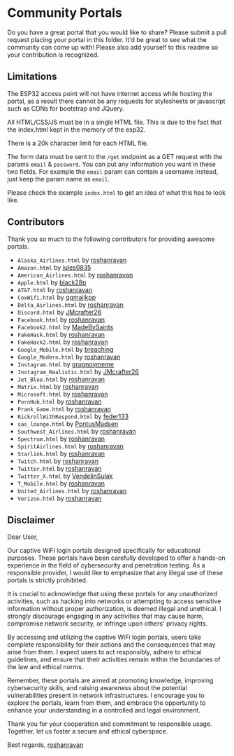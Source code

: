 # Community Portals

Do you have a great portal that you would like to share? Please submit a pull request placing your portal in this folder. It'd be great to see what the community can come up with! Please also add yourself to this readme so your contribution is recognized.

## Limitations

The ESP32 access point will not have internet access while hosting the portal, as a result there cannot be any requests for stylesheets or javascript such as CDNs for bootstrap and JQuery.

All HTML/CSS/JS must be in a single HTML file. This is due to the fact that the index.html kept in the memory of the esp32.

There is a 20k character limit for each HTML file.

The form data must be sent to the `/get` endpoint as a GET request with the params `email` & `password`. You can put any information you want in these two fields. For example the `email` param can contain a username instead, just keep the param name as `email`.

Please check the example `index.html` to get an idea of what this has to look like. 


## Contributors

Thank you so much to the following contributors for providing awesome portals. 

- `Alaska_Airlines.html` by [roshanravan](https://github.com/roshanravan)
- `Amazon.html` by [jules0835](https://github.com/bigbrodude6119/flipper-zero-evil-portal/pull/44)
- `American_Airlines.html` by [roshanravan](https://github.com/roshanravan)
- `Apple.html` by [black28p](https://github.com/bigbrodude6119/flipper-zero-evil-portal/pull/46)
- `AT&T.html` by [roshanravan](https://github.com/roshanravan)
- `CoxWifi.html` by [qqmajikpp](https://github.com/qqmajikpp)
- `Delta_Airlines.html` by [roshanravan](https://github.com/roshanravan)
- `Discord.html` by [JMcrafter26](https://github.com/bigbrodude6119/flipper-zero-evil-portal/pull/67)
- `Facebook.html` by [roshanravan](https://github.com/roshanravan)
- `Facebook2.html` by [MadeBySaints](https://github.com/bigbrodude6119/flipper-zero-evil-portal/pull/100)
- `FakeHack.html` by [roshanravan](https://github.com/roshanravan)
- `FakeHack2.html` by [roshanravan](https://github.com/roshanravan)
- `Google_Mobile.html` by [breaching](https://github.com/breaching)
- `Google_Modern.html` by [roshanravan](https://github.com/roshanravan)
- `Instagram.html` by [grugnoymeme](https://github.com/RogueMaster/flipperzero-firmware-wPlugins/pull/713)
- `Instagram_Realistic.html` by [JMcrafter26](https://github.com/JM26NET/flipper-zero-evil-portal/commit/663975b441bc5ace4d47457d8826a4a181701fd2)
- `Jet_Blue.html` by [roshanravan](https://github.com/roshanravan)
- `Matrix.html` by [roshanravan](https://github.com/roshanravan)
- `Microsoft.html` by [roshanravan](https://github.com/roshanravan)
- `PornHub.html` by [roshanravan](https://github.com/roshanravan)
- `Prank_Game.html` by [roshanravan](https://github.com/roshanravan)
- `RickrollWithRespond.html` by [feder133](https://github.com/RogueMaster/flipperzero-firmware-wPlugins/commit/12121e1c0fcf7c5377c6b84f24784270020232d3)
- `sas_lounge.html` by [PontusMadsen](https://github.com/bigbrodude6119/flipper-zero-evil-portal/pull/79)
- `Southwest_Airlines.html` by [roshanravan](https://github.com/roshanravan)
- `Spectrum.html` by [roshanravan](https://github.com/roshanravan)
- `SpiritAirlines.html` by [roshanravan](https://github.com/roshanravan)
- `Starlink.html` by [roshanravan](https://github.com/roshanravan)
- `Twitch.html` by [roshanravan](https://github.com/roshanravan)
- `Twitter.html` by [roshanravan](https://github.com/roshanravan)
- `Twitter_X.html` by [VendelinSulak](https://github.com/bigbrodude6119/flipper-zero-evil-portal/pull/66)
- `T_Mobile.html` by [roshanravan](https://github.com/roshanravan)
- `United_Airlines.html` by [roshanravan](https://github.com/roshanravan)
- `Verizon.html` by [roshanravan](https://github.com/roshanravan)

## Disclaimer

Dear User,

Our captive WiFi login portals designed specifically for educational purposes. These portals have been carefully developed to offer a hands-on experience in the field of cybersecurity and penetration testing. As a responsible provider, I would like to emphasize that any illegal use of these portals is strictly prohibited.

It is crucial to acknowledge that using these portals for any unauthorized activities, such as hacking into networks or attempting to access sensitive information without proper authorization, is deemed illegal and unethical. I strongly discourage engaging in any activities that may cause harm, compromise network security, or infringe upon others' privacy rights.

By accessing and utilizing the captive WiFi login portals, users take complete responsibility for their actions and the consequences that may arise from them. I expect users to act responsibly, adhere to ethical guidelines, and ensure that their activities remain within the boundaries of the law and ethical norms.

Remember, these portals are aimed at promoting knowledge, improving cybersecurity skills, and raising awareness about the potential vulnerabilities present in network infrastructures. I encourage you to explore the portals, learn from them, and embrace the opportunity to enhance your understanding in a controlled and legal environment.

Thank you for your cooperation and commitment to responsible usage. Together, let us foster a secure and ethical cyberspace.

Best regards,
[roshanravan](https://github.com/roshanravan)